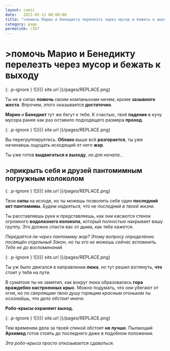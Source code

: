 ```yaml
---
layout: comic
date:   2021-05-12 00:00:00 
title: ">помочь Марио и Бенедикту перелезть через мусор и бежать к выходу"
category: page
permalink: /267
---
```

# >помочь Марио и Бенедикту перелезть через мусор и бежать к выходу

{: .p-ignore }
![]({{ site.url }}/pages/REPLACE.png)

Ты не в силах <strong>помочь </strong>своим компаньонам ничем, кроме <strong>зазывного жеста</strong>. Впрочем, этого оказывается <strong>достаточно</strong>. 

<strong>Марио </strong>и <strong>Бенедикт </strong>тут же бегут к тебе. К счастью, твоё <strong>падение </strong>в кучу мусора ранее как раз оставило подходящего размера <strong>проход</strong>.

{: .p-ignore }
![]({{ site.url }}/pages/REPLACE.png)

Вы перегруппируетесь. <strong>Облако </strong>выше всё <strong>разгорается</strong>, ты уже начинаешь ощущать исходящий от него <strong>жар</strong>. 

Ты уже готов <strong>выдвигаться к выходу</strong>, <em>но для начала...</em>

## >прикрыть себя и друзей пантомимным погружным колоколом

{: .p-ignore }
![]({{ site.url }}/pages/REPLACE.png)

Твои <strong>силы </strong>на исходе, но ты можешь позволить себе один <strong>последний акт пантомимы</strong>. <em>Будем надеяться, что не последний в твоей жизни.</em>

Ты расставляешь руки и представляешь, как они касаются стенок огромного <strong>водолазного колокола</strong>, который полностью накрывает вашу группу. Это должно спасти вас от дыма, как тебе кажется.

<em>Передаётся ли через пантомиму жар? Этому вопросу определённо посвящён отдельный Закон, но ты его не можешь сейчас вспомнить. Тебе не до воспоминаний.</em>

{: .p-ignore }
![]({{ site.url }}/pages/REPLACE.png)

Ты уж было двигался в направлении <strong>люка</strong>, но тут решил взглянуть, <strong>что </strong>стоит у тебя на пути.

В суматохе ты не заметил, как вокруг люка образовалась <strong>гора враждебно настроенных крыс</strong>. Можно подумать, что они убегают от огня, но <em>по сверлящим твою душу горящим красным огонькам ты осознаёшь</em>, что <em>дело обстоит иначе</em>.

<strong>Робо-крысы охраняют выход.</strong>

{: .p-ignore }
![]({{ site.url }}/pages/REPLACE.png)

Тем временем дела за твоей спиной обстоят <strong>не лучше</strong>. Пылающий <strong>Архимед</strong> готов стоять до последнего даже в подобном положении.

<em>Эта робо-крыса просто отказывается сдаваться.</em>
